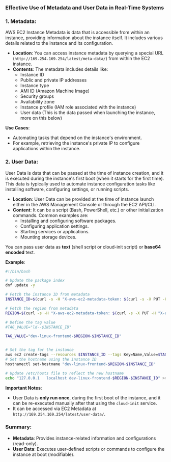 ### Effective Use of Metadata and User Data in Real-Time Systems

### 1. **Metadata**:
AWS EC2 Instance Metadata is data that is accessible from within an instance, providing information about the instance itself. It includes various details related to the instance and its configuration.

- **Location**: You can access instance metadata by querying a special URL (`http://169.254.169.254/latest/meta-data/`) from within the EC2 instance.
- **Contents**: The metadata includes details like:
  - Instance ID
  - Public and private IP addresses
  - Instance type
  - AMI ID (Amazon Machine Image)
  - Security groups
  - Availability zone
  - Instance profile (IAM role associated with the instance)
  - User data (This is the data passed when launching the instance, more on this below)
  
**Use Cases**:
- Automating tasks that depend on the instance's environment.
- For example, retrieving the instance's private IP to configure applications within the instance.

### 2. **User Data**:
User Data is data that can be passed at the time of instance creation, and it is executed during the instance's first boot (when it starts for the first time). This data is typically used to automate instance configuration tasks like installing software, configuring settings, or running scripts.

- **Location**: User Data can be provided at the time of instance launch either in the AWS Management Console or through the EC2 API/CLI.
- **Content**: It can be a script (Bash, PowerShell, etc.) or other initialization commands. Common examples are:
  - Installing and configuring software packages.
  - Configuring application settings.
  - Starting services or applications.
  - Mounting storage devices.

You can pass user data as **text** (shell script or cloud-init script) or **base64 encoded** text.

**Example**:
```bash
#!/bin/bash

# Update the package index
dnf update -y

# Fetch the instance ID from metadata
INSTANCE_ID=$(curl -s -H "X-aws-ec2-metadata-token: $(curl -s -X PUT -H "X-aws-ec2-metadata-token-ttl-seconds: 21600" http://169.254.169.254/latest/api/token)" http://169.254.169.254/latest/meta-data/instance-id)

# Fetch the region from metadata
REGION=$(curl -s -H "X-aws-ec2-metadata-token: $(curl -s -X PUT -H "X-aws-ec2-metadata-token-ttl-seconds: 21600" http://169.254.169.254/latest/api/token)" http://169.254.169.254/latest/meta-data/placement/region)

# Define the tag value
#TAG_VALUE="ld--$INSTANCE_ID"

TAG_VALUE="dev-linux-frontend-$REGION-$INSTANCE_ID"


# Set the tag for the instance
aws ec2 create-tags --resources $INSTANCE_ID --tags Key=Name,Value=$TAG_VALUE --region $REGION
# Set the hostname using the instance ID
hostnamectl set-hostname "dev-linux-frontend-$REGION-$INSTANCE_ID"

# Update /etc/hosts file to reflect the new hostname
echo "127.0.0.1   localhost dev-linux-frontend-$REGION-$INSTANCE_ID" >> /etc/hosts

```


**Important Notes**:
- User Data is **only run once**, during the first boot of the instance, and it can be re-executed manually after that using the `cloud-init` service.
- It can be accessed via EC2 Metadata at `http://169.254.169.254/latest/user-data/`.

### Summary:
- **Metadata**: Provides instance-related information and configurations (read-only).
- **User Data**: Executes user-defined scripts or commands to configure the instance at boot (modifiable).

